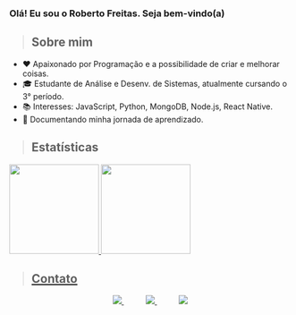 ### Olá! Eu sou o Roberto Freitas. Seja bem-vindo(a) <br>

>## Sobre mim

- ❤️ Apaixonado por Programação e a possibilidade de criar e melhorar coisas.
- 🎓 Estudante de Análise e Desenv. de Sistemas, atualmente cursando o 3° período.
- 📚 Interesses: JavaScript, Python, MongoDB, Node.js, React Native.
- 🚀 Documentando minha jornada de aprendizado.
  
>## Estatísticas

 <div>
  <a href="https://github.com/robbfreitas">
  <img height="160em" src="https://github-readme-stats.vercel.app/api?username=robbfreitas&show_icons=true&include_all_commits=true&count_private=true"/>
  <img height="160em" src="https://github-readme-stats.vercel.app/api/top-langs/?username=robbfreitas&layout=compact&langs_count=7"/>
</div>

>## Contato

<p align="center">
    <a href="https://github.com/robbfreitas">
        <img  src="https://img.shields.io/badge/github-%23100000.svg?&style=for-the-badge&logo=github&logoColor=white&link=mailto:https://github.com/robbfreitas">
    </a>
    &nbsp;&nbsp;&nbsp;&nbsp;&nbsp;&nbsp;&nbsp;&nbsp;&nbsp;
    <a href="mailto:robertocompromissos@gmail.com">
        <img src="https://img.shields.io/badge/gmail-D14836?&style=for-the-badge&logo=gmail&logoColor=white&link=mailto:robertocompromissos@gmail.com">
  </a>
    &nbsp;&nbsp;&nbsp;&nbsp;&nbsp;&nbsp;&nbsp;&nbsp;&nbsp;
    <a href="https://www.instagram.com/robertofre__/">
        <img src="https://img.shields.io/badge/-Instagram-%23E4405F?style=for-the-badge&logo=instagram&logoColor=white&link=mailto:robertocompromissos@gmail.com">
  </a>
</p>
